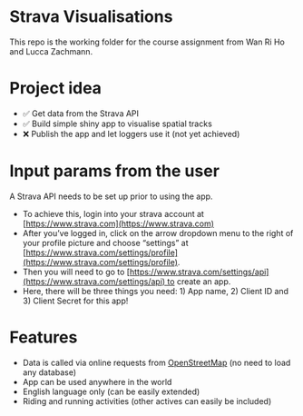 # Strava Visualisations
This repo is the working folder for the course assignment from Wan Ri Ho and Lucca Zachmann.

# Project idea
- :white_check_mark: Get data from the Strava API
- :white_check_mark: Build simple shiny app to visualise spatial tracks
- :x: Publish the app and let loggers use it (not yet achieved)

# Input params from the user
A Strava API needs to be set up prior to using the app. 
- To achieve this, login into your strava account at [https://www.strava.com](https://www.strava.com)
- After you’ve logged in, click on the arrow dropdown menu to the right of your profile picture and choose “settings” at [https://www.strava.com/settings/profile](https://www.strava.com/settings/profile).
- Then you will need to go to [https://www.strava.com/settings/api](https://www.strava.com/settings/api) to create an app.
- Here, there will be three things you need: 1) App name, 2) Client ID and 3) Client Secret for this app!

# Features
- Data is called via online requests from [OpenStreetMap](https://de.wikipedia.org/wiki/OpenStreetMap) (no need to load any database)
- App can be used anywhere in the world
- English language only (can be easily extended)
- Riding and running activities (other actives can easily be included)